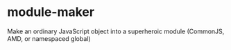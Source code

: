 # module-maker
Make an ordinary JavaScript object into a superheroic module (CommonJS, AMD, or namespaced global)
